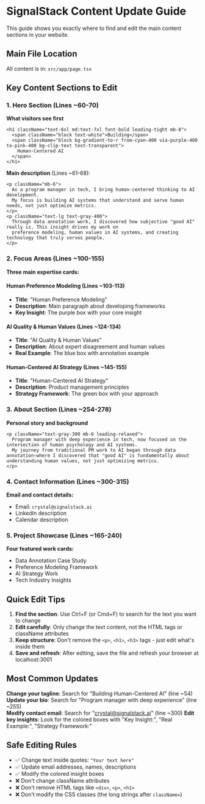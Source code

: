 # SignalStack Content Update Guide

This guide shows you exactly where to find and edit the main content sections in your website.

## Main File Location
All content is in: `src/app/page.tsx`

## Key Content Sections to Edit

### 1. Hero Section (Lines ~60-70)
**What visitors see first**
```tsx
<h1 className="text-6xl md:text-7xl font-bold leading-tight mb-8">
  <span className="block text-white">Building</span>
  <span className="block bg-gradient-to-r from-cyan-400 via-purple-400 to-pink-400 bg-clip-text text-transparent">
    Human-Centered AI
  </span>
</h1>
```

**Main description** (Lines ~61-68):
```tsx
<p className="mb-6">
  As a program manager in tech, I bring human-centered thinking to AI development. 
  My focus is building AI systems that understand and serve human needs, not just optimize metrics.
</p>
<p className="text-lg text-gray-400">
  Through data annotation work, I discovered how subjective "good AI" really is. This insight drives my work on 
  preference modeling, human values in AI systems, and creating technology that truly serves people.
</p>
```

### 2. Focus Areas (Lines ~100-155)
**Three main expertise cards:**

#### Human Preference Modeling (Lines ~103-113)
- **Title**: "Human Preference Modeling"
- **Description**: Main paragraph about developing frameworks
- **Key Insight**: The purple box with your core insight

#### AI Quality & Human Values (Lines ~124-134)
- **Title**: "AI Quality & Human Values" 
- **Description**: About expert disagreement and human values
- **Real Example**: The blue box with annotation example

#### Human-Centered AI Strategy (Lines ~145-155)
- **Title**: "Human-Centered AI Strategy"
- **Description**: Product management principles
- **Strategy Framework**: The green box with your approach

### 3. About Section (Lines ~254-278)
**Personal story and background**
```tsx
<p className="text-gray-300 mb-6 leading-relaxed">
  Program manager with deep experience in tech, now focused on the intersection of human psychology and AI systems. 
  My journey from traditional PM work to AI began through data annotation—where I discovered that "good AI" is fundamentally about understanding human values, not just optimizing metrics.
</p>
```

### 4. Contact Information (Lines ~300-315)
**Email and contact details:**
- Email: `crystal@signalstack.ai` 
- LinkedIn description
- Calendar description

### 5. Project Showcase (Lines ~165-240)
**Four featured work cards:**
- Data Annotation Case Study
- Preference Modeling Framework  
- AI Strategy Work
- Tech Industry Insights

## Quick Edit Tips

1. **Find the section**: Use Ctrl+F (or Cmd+F) to search for the text you want to change
2. **Edit carefully**: Only change the text content, not the HTML tags or className attributes
3. **Keep structure**: Don't remove the `<p>`, `<h1>`, `<h3>` tags - just edit what's inside them
4. **Save and refresh**: After editing, save the file and refresh your browser at localhost:3001

## Most Common Updates

**Change your tagline**: Search for "Building Human-Centered AI" (line ~54)
**Update your bio**: Search for "Program manager with deep experience" (line ~255)  
**Modify contact email**: Search for "crystal@signalstack.ai" (line ~300)
**Edit key insights**: Look for the colored boxes with "Key Insight:", "Real Example:", "Strategy Framework:"

## Safe Editing Rules
- ✅ Change text inside quotes: `"Your text here"`
- ✅ Update email addresses, names, descriptions
- ✅ Modify the colored insight boxes
- ❌ Don't change className attributes
- ❌ Don't remove HTML tags like `<div>`, `<p>`, `<h1>`
- ❌ Don't modify the CSS classes (the long strings after `className=`)